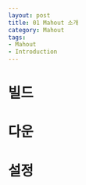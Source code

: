 ```yaml
---
layout: post
title: 01 Mahout 소개
category: Mahout
tags:
- Mahout
- Introduction
---
```


# 빌드

# 다운

# 설정